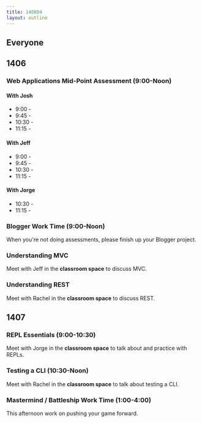 ```yaml
---
title: 140804
layout: outline
---
```


## Everyone

## 1406

### Web Applications Mid-Point Assessment (9:00-Noon)

#### With Josh

* 9:00 -
* 9:45 -
* 10:30 -
* 11:15 -

#### With Jeff

* 9:00 -
* 9:45 -
* 10:30 -
* 11:15 -

#### With Jorge

* 10:30 -
* 11:15 -

### Blogger Work Time (9:00-Noon)

When you're not doing assessments, please finish up your Blogger project.

### Understanding MVC

Meet with Jeff in the **classroom space** to discuss MVC.

### Understanding REST

Meet with Rachel in the **classroom space** to discuss REST.

## 1407

### REPL Essentials (9:00-10:30)

Meet with Jorge in the **classroom space** to talk about and practice with
REPLs.

### Testing a CLI (10:30-Noon)

Meet with Rachel in the **classroom space** to talk about testing a CLI.

### Mastermind / Battleship Work Time (1:00-4:00)

This afternoon work on pushing your game forward.
